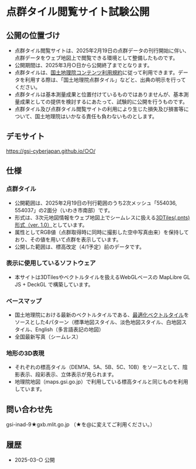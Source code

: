 # 点群タイル閲覧サイト試験公開

## 公開の位置づけ
* 点群タイル閲覧サイトは、2025年2月19日の点群データの刊行開始に伴い、点群データをウェブ地図上で閲覧できる環境として整備したものです。
* 公開期間は、2025年3月○日から公開終了までとなります。
* 点群タイルは、[国土地理院コンテンツ利用規約](https://www.gsi.go.jp/kikakuchousei/kikakuchousei40182.html)に従って利用できます。データを利用する際は、「国土地理院点群タイル」などと、出典の明示を行ってください。
* 点群タイルは基本測量成果と位置付けているものではありませんが、基本測量成果としての提供を検討するにあたって、試験的に公開を行うものです。
* 点群タイル及び点群タイル閲覧サイトの利用により生じた損失及び損害等について、国土地理院はいかなる責任も負わないものとします。

## デモサイト
https://gsi-cyberjapan.github.io/○○/

## 仕様

### 点群タイル
* 公開範囲は、2025年2月19日の刊行範囲のうち2次メッシュ「554036, 554037」の2面分（いわき市南部）です。
* 形式は、3次元地図情報をウェブ地図上でシームレスに扱える[3DTiles(.pnts)形式（ver. 1.0）](https://www.ogc.org/publications/standard/3dtiles/)としています。
* 属性としてRGB値（点群取得時に同時に撮影した空中写真由来）を保持しており、その値を用いて点群を表示しています。
* 公開した範囲は、標高改定（4/1予定）前のデータです。

### 表示に使用しているソフトウェア
* 本サイトは3DTilesやベクトルタイルを扱えるWebGLベースの MapLibre GL JS + DeckGL で構築しています。

### ベースマップ
* 国土地理院における最新のベクトルタイルである、[最適化ベクトルタイル](https://github.com/gsi-cyberjapan/optimal_bvmap)をソースとした4パターン（標準地図スタイル、淡色地図スタイル、白地図スタイル、English（多言語表記の地図）
* 全国最新写真（シームレス）

### 地形の3D表現
* それぞれの標高タイル（DEM1A、5A、5B、5C、10B）をソースとして、陰影表示、段彩表示、立体表示が見られます。
* 地理院地図（maps.gsi.go.jp）で利用している標高タイルと同じものを利用しています。

## 問い合わせ先
gsi-inad-9★gxb.mlit.go.jp （★を@に変えてご利用ください。）

## 履歴
- 2025-03-○ 公開


